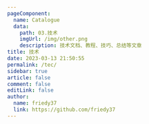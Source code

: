 ```yaml
---
pageComponent:
  name: Catalogue
  data:
    path: 03.技术
    imgUrl: /img/other.png
    description: 技术文档、教程、技巧、总结等文章
title: 技术
date: 2023-03-13 21:50:55
permalink: /tec/
sidebar: true
article: false
comment: false
editLink: false
author:
  name: friedy37
  link: https://github.com/friedy37
---
```

